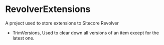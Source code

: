 RevolverExtensions
==================

A project used to store extensions to Sitecore Revolver

- TrimVersions, Used to clear down all versions of an item except for the latest one.